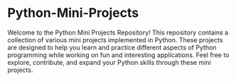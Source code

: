 # Python-Mini-Projects
Welcome to the Python Mini Projects Repository! This repository contains a collection of various mini projects implemented in Python. These projects are designed to help you learn and practice different aspects of Python programming while working on fun and interesting applications. Feel free to explore, contribute, and expand your Python skills through these mini projects.

